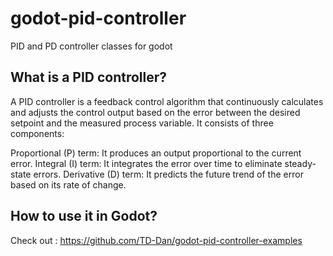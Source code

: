 # godot-pid-controller
PID and PD controller classes for godot

## What is a PID controller?

A PID controller is a feedback control algorithm that continuously calculates and adjusts the control output based on the error between the desired setpoint and the measured process variable. It consists of three components:

Proportional (P) term: It produces an output proportional to the current error.
Integral (I) term: It integrates the error over time to eliminate steady-state errors.
Derivative (D) term: It predicts the future trend of the error based on its rate of change.

## How to use it in Godot?

Check out :
https://github.com/TD-Dan/godot-pid-controller-examples


